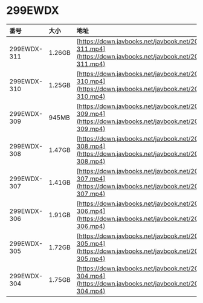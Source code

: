 # 299EWDX

| 番号 | 大小 | 地址 |
| :--- | :--- | :--- |
| 299EWDX-311 | 1.26GB | [https://down.javbooks.net/javbook.net/2020/06/27/299EWDX-311.mp4](https://down.javbooks.net/javbook.net/2020/06/27/299EWDX-311.mp4) |
| 299EWDX-310 | 1.25GB | [https://down.javbooks.net/javbook.net/2020/06/27/299EWDX-310.mp4](https://down.javbooks.net/javbook.net/2020/06/27/299EWDX-310.mp4) |
| 299EWDX-309 | 945MB | [https://down.javbooks.net/javbook.net/2020/06/27/299EWDX-309.mp4](https://down.javbooks.net/javbook.net/2020/06/27/299EWDX-309.mp4) |
| 299EWDX-308 | 1.47GB | [https://down.javbooks.net/javbook.net/2020/06/23/299EWDX-308.mp4](https://down.javbooks.net/javbook.net/2020/06/23/299EWDX-308.mp4) |
| 299EWDX-307 | 1.41GB | [https://down.javbooks.net/javbook.net/2020/06/23/299EWDX-307.mp4](https://down.javbooks.net/javbook.net/2020/06/23/299EWDX-307.mp4) |
| 299EWDX-306 | 1.91GB | [https://down.javbooks.net/javbook.net/2020/06/23/299EWDX-306.mp4](https://down.javbooks.net/javbook.net/2020/06/23/299EWDX-306.mp4) |
| 299EWDX-305 | 1.72GB | [https://down.javbooks.net/javbook.net/2020/06/23/299EWDX-305.mp4](https://down.javbooks.net/javbook.net/2020/06/23/299EWDX-305.mp4) |
| 299EWDX-304 | 1.75GB | [https://down.javbooks.net/javbook.net/2020/06/23/299EWDX-304.mp4](https://down.javbooks.net/javbook.net/2020/06/23/299EWDX-304.mp4) |

